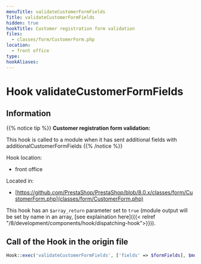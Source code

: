 ```yaml
---
menuTitle: validateCustomerFormFields
Title: validateCustomerFormFields
hidden: true
hookTitle: Customer registration form validation
files:
  - classes/form/CustomerForm.php
location:
  - front office
type: 
hookAliases:
---
```


# Hook validateCustomerFormFields

## Information

{{% notice tip %}}
**Customer registration form validation:** 

This hook is called to a module when it has sent additional fields with additionalCustomerFormFields
{{% /notice %}}

Hook location:
  - front office

Located in: 
  - [https://github.com/PrestaShop/PrestaShop/blob/8.0.x/classes/form/CustomerForm.php](classes/form/CustomerForm.php)

This hook has an `$array_return` parameter set to `true` (module output will be set by name in an array, [see explaination here]({{< relref "/8/development/components/hook/dispatching-hook">}})).

## Call of the Hook in the origin file

```php
Hook::exec('validateCustomerFormFields', ['fields' => $formFields], $moduleId, true)
```